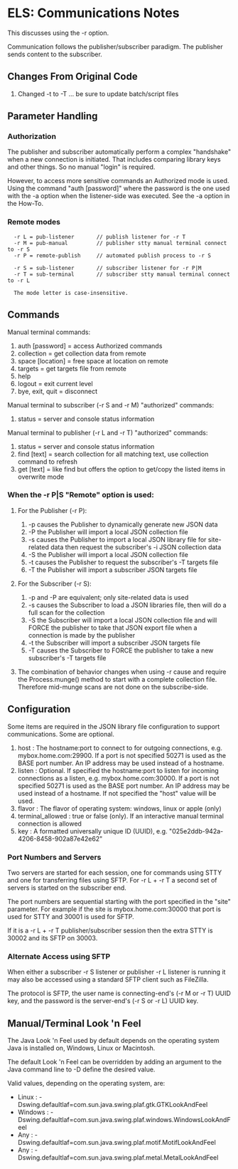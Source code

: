 # ELS: Communications Notes
This discusses using the -r option.

Communication follows the publisher/subscriber paradigm. The
publisher sends content to the subscriber.

## Changes From Original Code
 1. Changed -t to -T ... be sure to update batch/script files

## Parameter Handling
### Authorization
The publisher and subscriber automatically perform a complex
"handshake" when a new connection is initiated. That includes
comparing library keys and other things. So no manual "login"
is required.

However, to access more sensitive commands 
an Authorized mode is used. Using the command "auth [password]"
where the password is the one used with the -a option when the
listener-side was executed. See the -a option in the How-To.

### Remote modes
```
  -r L = pub-listener       // publish listener for -r T
  -r M = pub-manual         // publisher stty manual terminal connect to -r S
  -r P = remote-publish     // automated publish process to -r S

  -r S = sub-listener       // subscriber listener for -r P|M
  -r T = sub-terminal       // subscriber stty manual terminal connect to -r L
  
  The mode letter is case-insensitive.
```

## Commands
Manual terminal commands:

 1. auth [password] = access Authorized commands
 2. collection = get collection data from remote
 3. space [location] = free space at location on remote
 4. targets = get targets file from remote
 5. help
 6. logout = exit current level
 7. bye, exit, quit = disconnect

Manual terminal to subscriber (-r S and -r M) "authorized" commands:
 1. status = server and console status information

Manual terminal to publisher (-r L and -r T) "authorized" commands:
 1. status = server and console status information
 2. find [text] = search collection for all matching text, use 
 collection command to refresh
 3. get [text] = like find but offers the option to get/copy the
 listed items in overwrite mode

### When the -r P|S "Remote" option is used:

 1. For the Publisher (-r P):
    1. -p causes the Publisher to dynamically generate new JSON data
    2. -P the Publisher will import a local JSON collection file
    3. -s causes the Publisher to import a local JSON library file
       for site-related data then request the subscriber's -i JSON
       collection data
    4. -S the Publisher will import a local JSON collection file
    5. -t causes the Publisher to request the subscriber's -T targets file
    6. -T the Publisher will import a subscriber JSON targets file

 2. For the Subscriber (-r S):
    1. -p and -P are equivalent; only site-related data is used
    2. -s causes the Subscriber to load a JSON libraries file,
       then will do a full scan for the collection
    3. -S the Subscriber will import a local JSON collection file
       and will FORCE the publisher to take that JSON export file
       when a connection is made by the publisher
    4. -t the Subscriber will import a subscriber JSON targets file
    5. -T causes the Subscriber to FORCE the publisher to take a new
       subscriber's -T targets file

 3. The combination of behavior changes when using -r cause and require
    the Process.munge() method to start with a complete collection
    file. Therefore mid-munge scans are not done on the subscribe-side. 

## Configuration
Some items are required in the JSON library file configuration to
support communications. Some are optional.

 1. host : The hostname:port to connect to for outgoing connections,
    e.g. mybox.home.com:29900. If a port is not specified 50271 is
    used as the BASE port number. An IP address may be used instead
    of a hostname.
 2. listen : Optional. If specified the hostname:port to listen for
    incoming connections as a listen, e.g. mybox.home.com:30000.
    If a port is not specified 50271 is used as the BASE port number. 
    An IP address may be used instead of a hostname. If not specified
    the "host" value will be used.
 3. flavor : The flavor of operating system: windows, linux or apple (only)
 4. terminal_allowed : true or false (only). If an interactive manual
    terminal connection is allowed
 5. key : A formatted universally unique ID (UUID), e.g. "025e2ddb-942a-4206-8458-902a87e42e62"

### Port Numbers and Servers
Two servers are started for each session, one for commands using STTY
and one for transferring files using SFTP. For -r L + -r T a second set
of servers is started on the subscriber end.

The port numbers are sequential starting with the port specified in the
"site" parameter. For example if the site is mybox.home.com:30000 that
port is used for STTY and 30001 is used for SFTP.

If it is a -r L + -r T publisher/subscriber session then the extra
STTY is 30002 and its SFTP on 30003.

### Alternate Access using SFTP
When either a subscriber -r S listener or publisher -r L listener is
running it may also be accessed using a standard SFTP client such as
FileZilla.

The protocol is SFTP, the user name is connecting-end's (-r M or -r T)
UUID key, and the password is the server-end's (-r S or -r L) UUID key.

## Manual/Terminal Look 'n Feel
The Java Look 'n Feel used by default depends on the operating system
Java is installed on, Windows, Linux or Macintosh.

The default Look 'n Feel can be overridden by adding an argument to
the Java command line to -D define the desired value.

Valid values, depending on the operating system, are:
 * Linux : -Dswing.defaultlaf=com.sun.java.swing.plaf.gtk.GTKLookAndFeel
 * Windows : -Dswing.defaultlaf=com.sun.java.swing.plaf.windows.WindowsLookAndFeel
 * Any : -Dswing.defaultlaf=com.sun.java.swing.plaf.motif.MotifLookAndFeel
 * Any : -Dswing.defaultlaf=com.sun.java.swing.plaf.metal.MetalLookAndFeel

